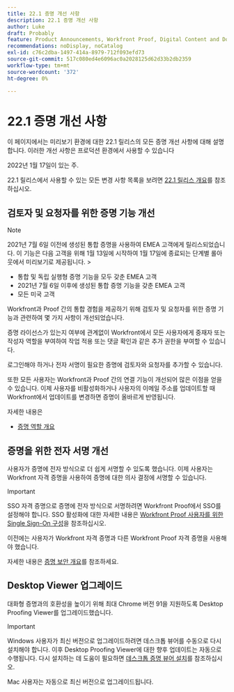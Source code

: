 ```yaml
---
title: 22.1 증명 개선 사항
description: 22.1 증명 개선 사항
author: Luke
draft: Probably
feature: Product Announcements, Workfront Proof, Digital Content and Documents
recommendations: noDisplay, noCatalog
exl-id: c76c2dba-1497-414a-8979-712f093efd73
source-git-commit: 517c080ed4e6096ac0a2028125d62d33b2db2359
workflow-type: tm+mt
source-wordcount: '372'
ht-degree: 0%

---
```


# 22.1 증명 개선 사항

이 페이지에서는 미리보기 환경에 대한 22.1 릴리스의 모든 증명 개선 사항에 대해 설명합니다. 이러한 개선 사항은 프로덕션 환경에서 사용할 수 있습니다

<!--
<MadCap:conditionalText data-mc-conditions="QuicksilverOrClassic.Draft mode">
in January 2022
</MadCap:conditionalText>
-->

2022년 1월 17일이 있는 주.

22.1 릴리스에서 사용할 수 있는 모든 변경 사항 목록을 보려면 [22.1 릴리스 개요](../../../product-announcements/product-releases/22.1-release-activity/22-1-release-overview.md)를 참조하십시오.

## 검토자 및 요청자를 위한 증명 기능 개선

>[!NOTE]
>
>2021년 7월 6일 이전에 생성된 통합 증명을 사용하여 EMEA 고객에게 릴리스되었습니다. 이 기능은 다음 고객을 위해 1월 13일에 시작하여 1월 17일에 종료되는 단계별 롤아웃에서 미리보기로 제공됩니다. >
>* 통합 및 독립 실행형 증명 기능을 모두 갖춘 EMEA 고객
>* 2021년 7월 6일 이후에 생성된 통합 증명 기능을 갖춘 EMEA 고객
>* 모든 미국 고객
>

Workfront과 Proof 간의 통합 경험을 제공하기 위해 검토자 및 요청자를 위한 증명 기능과 관련하여 몇 가지 사항이 개선되었습니다.

증명 라이선스가 있는지 여부에 관계없이 Workfront에서 모든 사용자에게 중재자 또는 작성자 역할을 부여하여 작업 적용 또는 댓글 확인과 같은 추가 권한을 부여할 수 있습니다.

로그인해야 하거나 전자 서명이 필요한 증명에 검토자와 요청자를 추가할 수 있습니다.

또한 모든 사용자는 Workfront과 Proof 간의 연결 기능이 개선되어 많은 이점을 얻을 수 있습니다. 이제 사용자를 비활성화하거나 사용자의 이메일 주소를 업데이트할 때 Workfront에서 업데이트를 변경하면 증명이 올바르게 반영됩니다.

자세한 내용은

* [증명 역할 개요](../../../review-and-approve-work/proofing/proofing-overview/proof-roles.md)

## 증명을 위한 전자 서명 개선

사용자가 증명에 전자 방식으로 더 쉽게 서명할 수 있도록 했습니다. 이제 사용자는 Workfront 자격 증명을 사용하여 증명에 대한 의사 결정에 서명할 수 있습니다.

>[!IMPORTANT]
>
>SSO 자격 증명으로 증명에 전자 방식으로 서명하려면 Workfront Proof에서 SSO를 설정해야 합니다. SSO 활성화에 대한 자세한 내용은 [Workfront Proof 사용자를 위한 Single Sign-On 구성](../../../workfront-proof/wp-acct-admin/account-settings/configure-sso-for-wp-users.md)을 참조하십시오.

이전에는 사용자가 Workfront 자격 증명과 다른 Workfront Proof 자격 증명을 사용해야 했습니다.

자세한 내용은 [증명 보안 개요](../../../review-and-approve-work/proofing/proofing-overview/proof-security-overview.md)를 참조하세요.

## Desktop Viewer 업그레이드

대화형 증명과의 호환성을 높이기 위해 최대 Chrome 버전 91을 지원하도록 Desktop Proofing Viewer를 업그레이드했습니다.

>[!IMPORTANT]
>
>Windows 사용자가 최신 버전으로 업그레이드하려면 데스크톱 뷰어를 수동으로 다시 설치해야 합니다. 이후 Desktop Proofing Viewer에 대한 향후 업데이트는 자동으로 수행됩니다. 다시 설치하는 데 도움이 필요하면 [데스크톱 증명 뷰어 설치](../../../review-and-approve-work/proofing/use-the-desktop-proofing-viewer/installing-desktop-proofing-viewer.md)를 참조하십시오.

Mac 사용자는 자동으로 최신 버전으로 업그레이드됩니다.
